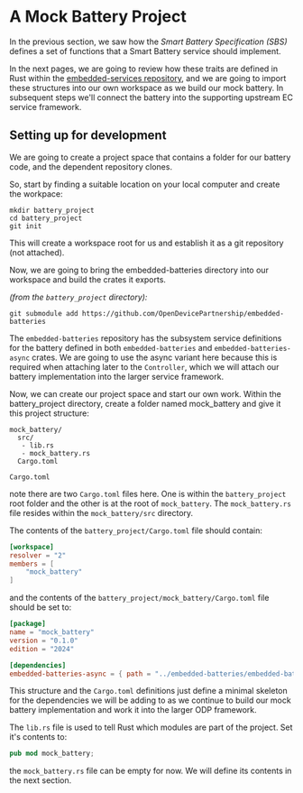 # A Mock Battery Project

In the previous section, we saw how the _Smart Battery Specification (SBS)_ defines a set of functions that a Smart Battery service should implement.

In the next pages, we are going to review how these traits are defined in Rust within the [embedded-services repository](https://github.com/OpenDevicePartnership/embedded-services/), and we are going to import these structures into our own workspace as we build our mock battery.
In subsequent steps we'll connect the battery into the supporting upstream EC service framework.

## Setting up for development
We are going to create a project space that contains a folder for our battery code, and the dependent repository clones.

So, start by finding a suitable location on your local computer and create the workpace:

```
mkdir battery_project
cd battery_project
git init
```
This will create a workspace root for us and establish it as a git repository (not attached).

Now, we are going to bring the embedded-batteries directory
into our workspace and build the crates it exports.

_(from the `battery_project` directory):_
```
git submodule add https://github.com/OpenDevicePartnership/embedded-batteries

```

The `embedded-batteries` repository has the subsystem service definitions for the battery defined in both 
`embedded-batteries` and `embedded-batteries-async` crates.  We are going to use the async variant here because this is required when attaching 
later to the `Controller`, which we will attach our battery implementation into the larger service framework.


Now, we can create our project space and start our own work.  Within the battery_project directory, create a folder named mock_battery and give it this project structure:

```
mock_battery/
  src/ 
   - lib.rs
   - mock_battery.rs
  Cargo.toml 
  
Cargo.toml  
```
note there are two `Cargo.toml` files here. One is within the `battery_project` root folder and the other is at the root of `mock_battery`.  The `mock_battery.rs` file resides within the `mock_battery/src` directory.

The contents of the `battery_project/Cargo.toml` file should contain:

```toml
[workspace]
resolver = "2"
members = [
    "mock_battery"
]

```
and the contents of the `battery_project/mock_battery/Cargo.toml` file should be set to:

```toml
[package]
name = "mock_battery"
version = "0.1.0"
edition = "2024"

[dependencies]
embedded-batteries-async = { path = "../embedded-batteries/embedded-batteries-async" }
```

This structure and the `Cargo.toml` definitions just define a minimal skeleton for the dependencies we will be adding to as we continue to build our mock battery implementation and work it into the larger ODP framework.

The `lib.rs` file is used to tell Rust which modules are part of the project. Set it's contents to:
```rust
pub mod mock_battery;
```

the `mock_battery.rs` file can be empty for now.  We will define its contents in the next section.

